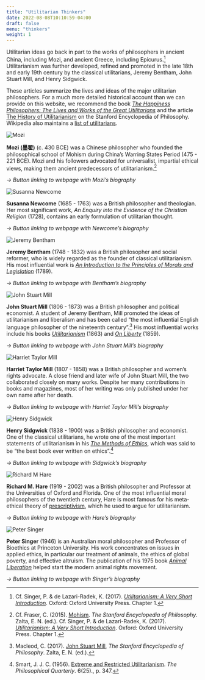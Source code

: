 ```yaml
---
title: "Utilitarian Thinkers"
date: 2022-08-08T10:10:59-04:00
draft: false
menu: "thinkers"
weight: 1
---
```


Utilitarian ideas go back in part to the works of philosophers in ancient China, including Mozi, and ancient Greece, including Epicurus.[^1] Utilitarianism was further developed, refined and promoted in the late 18th and early 19th century by the classical utilitarians, Jeremy Bentham, John Stuart Mill, and Henry Sidgwick. 

These articles summarize the lives and ideas of the major utilitarian philosophers. For a much more detailed historical account than we can provide on this website, we recommend the book _[The Happiness Philosophers: The Lives and Works of the Great Utilitarians](https://press.princeton.edu/books/hardcover/9780691154770/the-happiness-philosophers)_ and the article [The History of Utilitarianism](https://plato.stanford.edu/entries/utilitarianism-history/ ) on the Stanford Encyclopedia of Philosophy. Wikipedia also maintains a [list of utilitarians](https://en.wikipedia.org/wiki/List_of_utilitarians).

![Mozi](/img/thinkers/Mozi.jpg "Mozi")

**Mozi (墨翟)** (c. 430 BCE) was a Chinese philosopher who founded the philosophical school of Mohism during China’s Warring States Period (475 - 221 BCE). Mozi and his followers advocated for universalist, impartial ethical views, making them ancient predecessors of utilitarianism.[^2] 

_→ Button linking to webpage with Mozi’s biography_

![Susanna Newcome](/img/thinkers/Susanna-Newcome.jpg "Susanna Newcome")

**Susanna Newcome** (1685 - 1763) was a British philosopher and theologian.  Her most significant work, _An Enquiry into the Evidence of the Christian Religion_ (1728), contains an early formulation of utilitarian thought.

_→ Button linking to webpage with Newcome’s biography_

![Jeremy Bentham](/img/thinkers/Jeremy-Bentham.jpg "Jeremy Bentham")

**Jeremy Bentham** (1748 - 1832) was a British philosopher and social reformer, who is widely regarded as the founder of classical utilitarianism. His most influential work is _[An Introduction to the Principles of Morals and Legislation](https://www.earlymoderntexts.com/assets/pdfs/bentham1780.pdf)_ (1789).

_→ Button linking to webpage with Bentham’s biography_

![John Stuart Mill](/img/thinkers/John-Stuart-Mill.jpg "John Stuart Mill")

**John Stuart Mill** (1806 - 1873) was a British philosopher and political economist. A student of Jeremy Bentham, Mill promoted the ideas of utilitarianism and liberalism and has been called “the most influential English language philosopher of the nineteenth century”.[^3] His most influential works include his books _[Utilitarianism](https://www.utilitarianism.net/books/utilitarianism-john-stuart-mill/1)_ (1863) and _[On Liberty](https://www.utilitarianism.net/books/on-liberty-john-stuart-mill/1)_ (1859).

_→ Button linking to webpage with John Stuart Mill’s biography_

![Harriet Taylor Mill](/img/thinkers/Harriet-Taylor-Mill.jpg "Harriet Taylor Mill")

**Harriet Taylor Mill** (1807 - 1858) was a British philosopher and women’s rights advocate. A close friend and later wife of John Stuart Mill, the two collaborated closely on many works. Despite her many contributions in books and magazines, most of her writing was only published under her own name after her death.

_→ Button linking to webpage with Harriet Taylor Mill’s biography_

![Henry Sidgwick](/img/thinkers/Henry-Sidgwick.jpg "Henry Sidgwick")

**Henry Sidgwick** (1838 - 1900) was a British philosopher and economist. One of the classical utilitarians, he wrote one of the most important statements of utilitarianism in his _[The Methods of Ethics](https://www.earlymoderntexts.com/assets/pdfs/sidgwick1874.pdf)_, which was said to be “the best book ever written on ethics”.[^4]

_→ Button linking to webpage with Sidgwick’s biography_

![Richard M Hare](/img/thinkers/Richard-M-Hare.jpg "Richard M Hare")

**Richard M. Hare** (1919 - 2002) was a British philosopher and Professor at the Universities of Oxford and Florida. One of the most influential moral philosophers of the twentieth century, Hare is most famous for his meta-ethical theory of [prescriptivism](https://plato.stanford.edu/entries/moral-cognitivism/#PreUniPre), which he used to argue for utilitarianism.

_→ Button linking to webpage with Hare’s biography_

![Peter Singer](/img/thinkers/Peter-Singer.jpg "Peter Singer")

**Peter Singer** (1946) is an Australian moral philosopher and Professor of Bioethics at Princeton University. His work concentrates on issues in applied ethics, in particular our treatment of animals, the ethics of global poverty, and effective altruism. The publication of his 1975 book _[Animal Liberation](https://en.wikipedia.org/wiki/Animal_Liberation_(book))_ helped start the modern animal rights movement.

_→ Button linking to webpage with Singer’s biography_






[^1]:
     Cf. Singer, P. & de Lazari-Radek, K. (2017). _[Utilitarianism: A Very Short Introduction](https://global.oup.com/academic/product/utilitarianism-a-very-short-introduction-9780198728795?cc=de&lang=en&)_. Oxford: Oxford University Press. Chapter 1.

[^2]:
     Cf. Fraser, C. (2015). [Mohism](https://plato.stanford.edu/entries/mohism/). _The Stanford Encyclopedia of Philosophy_. Zalta, E. N. (ed.). 
    Cf. Singer, P. & de Lazari-Radek, K. (2017). _[Utilitarianism: A Very Short Introduction](https://global.oup.com/academic/product/utilitarianism-a-very-short-introduction-9780198728795?cc=de&lang=en&)_. Oxford: Oxford University Press. Chapter 1.

[^3]:
     Macleod, C. (2017). [John Stuart Mill](https://plato.stanford.edu/archives/spr2017/entries/mill/), _The Stanford Encyclopedia of Philosophy_. Zalta, E. N. (ed.).

[^4]:
     Smart, J. J. C. (1956). [Extreme and Restricted Utilitarianism](http://personal.lse.ac.uk/robert49/teaching/mm/articles/Smart_1956Utilitarianism.pdf). _The Philosophical Quarterly_. 6(25)., p. 347.
